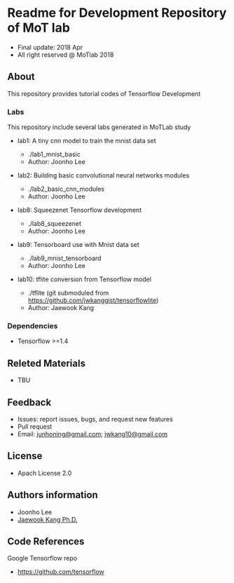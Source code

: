Readme for Development Repository of MoT lab 
==================================
- Final update: 2018 Apr 
- All right reserved @ MoTlab 2018


## About
This repository provides tutorial codes of Tensorflow Development



### Labs
This repository include several labs generated in MoTLab study
- lab1: A tiny cnn model to train the mnist data set
    - ./lab1_mnist_basic
    - Author: Joonho Lee
    
- lab2: Building basic convolutional neural networks modules
    - ./lab2_basic_cnn_modules
    - Author: Joonho Lee

- lab8: Squeezenet Tensorflow development    
    - ./lab8_squeezenet
    - Author: Joonho Lee

- lab9: Tensorboard use with Mnist data set   
    - ./lab9_mnist_tensorboard
    - Author: Joonho Lee

- lab10: tflite conversion from Tensorflow model
    - ./tflite (git submoduled from https://github.com/jwkanggist/tensorflowlite)
    - Author: Jaewook Kang


### Dependencies
- Tensorflow >=1.4


## Releted Materials 
- TBU


## Feedback 
- Issues: report issues, bugs, and request new features
- Pull request
- Email: junhoning@gmail.com; jwkang10@gmail.com

## License
- Apach License 2.0


## Authors information 
- Joonho Lee
- [Jaewook Kang Ph.D.](https://www.linkedin.com/in/jaewook-kang-3a4217b9/)



## Code References
Google Tensorflow repo
- https://github.com/tensorflow